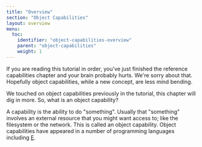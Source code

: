 ```yaml
---
title: "Overview"
section: "Object Capabilities"
layout: overview
menu:
  toc:
    identifier: "object-capabilities-overview"
    parent: "object-capabilities"
    weight: 1
---
```


If you are reading this tutorial in order, you've just finished the reference capabilities chapter and your brain probably hurts. We're sorry about that. Hopefully object capabilities, while a new concept, are less mind bending.

We touched on object capabilities previously in the tutorial, this chapter will dig in more. So, what is an object capability?

A capability is the ability to do "something". Usually that "something" involves an external resource that you might want access to; like the filesystem or the network. This is called an object capability. Object capabilities have appeared in a number of programming languages including [E](https://en.wikipedia.org/wiki/E_%28programming_language%29).
